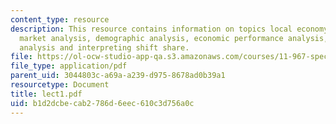 ```yaml
---
content_type: resource
description: This resource contains information on topics local economy, cluster analysis,
  market analysis, demographic analysis, economic performance analysis, shift share
  analysis and interpreting shift share.
file: https://ol-ocw-studio-app-qa.s3.amazonaws.com/courses/11-967-special-studies-in-urban-studies-and-planning-economic-development-planning-skills-january-iap-2007/b1d2dcbecab2786d6eec610c3d756a0c_lect1.pdf
file_type: application/pdf
parent_uid: 3044803c-a69a-a239-d975-8678ad0b39a1
resourcetype: Document
title: lect1.pdf
uid: b1d2dcbe-cab2-786d-6eec-610c3d756a0c
---
```

